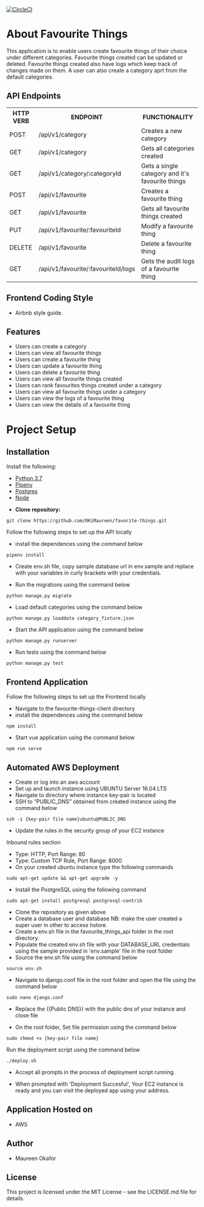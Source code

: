 [![CircleCI](https://circleci.com/gh/OKiMaureen/favorite-things.svg?style=svg)](https://circleci.com/gh/OKiMaureen/favorite-things)

# About Favourite Things
This application is to enable users create favourite things of their choice under different categories. Favourite things created can be updated or deleted. Favourite things created also have logs which keep track of changes made on them. A user can also create a category aprt from the default categories.

## API Endpoints

<table>
<tr><th>HTTP VERB</th><th>ENDPOINT</th><th>FUNCTIONALITY</th></tr>

<tr><td>POST</td> <td>/api/v1/category</td>  <td>Creates  a new category</td></tr>

<tr><td>GET</td> <td>/api/v1/category</td>  <td>Gets all categories created</td></tr>

<tr><td>GET</td> <td>/api/v1/category/:categoryId</td>  <td>Gets a single category and it's favourite things</td></tr>

<tr><td>POST</td> <td>/api/v1/favourite</td>  <td>Creates a favourite thing</td></tr>

<tr><td>GET</td> <td>/api/v1/favourite</td> <td> Gets all favourite things created</td></tr>

<tr><td>PUT</td> <td>/api/v1/favourite/:favouriteId</td> <td>Modify a favourite thing</td></tr>

<tr><td>DELETE</td> <td>/api/v1/favourite</td> <td>Delete a favourite thing</td></tr>

<tr><td>GET</td> <td>/api/v1/favourite/:favouriteId/logs</td> <td>Gets the audit logs of a favourite thing</td></tr>

</table>

## Frontend Coding Style
* Airbnb style guide. 

## Features
 * Users can create a category
 * Users can view all favourite things
 * Users can create a favourite thing
 * Users can update a favourite thing
 * Users can delete a favourite thing
 * Users can view all favourite things created
 * Users can rank favourites things created under a category
 * Users can view all favourite things under a category
 * Users can view the logs of a favourite thing
 * Users can view the details of a favourite thing

# Project Setup
##  Installation
Install the following:
- [Python 3.7](https://www.python.org/downloads/release/python-374/)
- [Pipenv](https://pypi.org/project/pipenv/)
- [Postgres](https://www.postgresql.org/download/)
- [Node](https://nodejs.org/en/)


* **Clone repository:** 
```
git clone https://github.com/OKiMaureen/favorite-things.git
```

Follow the following steps to set up the API  locally
* install the dependences using the command below
```
pipenv install
```
* Create env.sh file, copy sample database url in env.sample and replace with your variables in curly brackets with your credentials.

* Run the migrations using the command below
```
python manage.py migrate
```
* Load default categories using the command below
```
python manage.py loaddata category_fixture.json
```
* Start the API application using the command below
```
python manage.py runserver
```
* Run tests using the command below
```
python manage.py test
```

## Frontend Application
Follow the following steps to set up the Frontend locally

* Navigate to the favourite-things-client directory
* install the dependences using the command below
```
npm install
```

* Start vue application using the command below
```
npm run serve
```

## Automated AWS Deployment
- Create or log into an aws account
- Set up and launch instance using UBUNTU Server 16.04 LTS
- Navigate to directory where instance key-pair is located
- SSH to “PUBLIC_DNS” obtained from created instance using the command below
```
ssh -i {key-pair file name}ubuntu@PUBLIC_DNS
```
- Update the rules in the security group of your EC2 instance

Inbound rules section
- Type: HTTP, Port Range: 80
- Type: Custom TCP Rule, Port Range: 8000
- On your created ubuntu instance type the following commands
```
sudo apt-get update && apt-get upgrade -y
```
- Install the PostgreSQL using the following command
  
```
sudo apt-get install postgresql postgresql-contrib
```
- Clone the repository as given above
- Create a database user and database
   NB: make the user created a super user in other to access hstore.
- Create a env.sh file in the favourite_things_api folder in the root directory.
- Populate the created env.sh file with your DATABASE_URL credentials using the sample provided in 'env.sample' file in the root folder
- Source the env.sh file using the command below
```
source env.sh
```
- Navigate to django.conf file in the root folder and open the file using the command below
```
sudo nano django.conf
```
- Replace the {{Public DNS}} with the public dns of your instance and close file

-  On the root folder, Set file permission using the command below
```
sudo chmod +x {key-pair file name}
```

Run the deployment script using the command below
```
./deploy.sh
```
- Accept all prompts in the process of deployment script running.

- When prompted with 'Deployment Succesful', Your EC2 instance is ready and you can visit the deployed app using your address.

## Application Hosted on
- AWS

## Author
- Maureen Okafor

## License
This project is licensed under the MIT License - see the LICENSE.md file for details.

